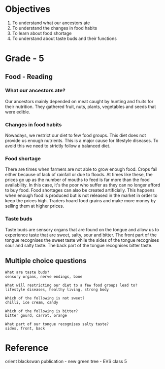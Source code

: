 # Objectives
1. To understand what our ancestors ate
2. To understand the changes in food habits
3. To learn about food shortage
4. To understand about taste buds and their functions

# Grade - 5
## Food - Reading
### What our ancestors ate?
Our ancestors mainly depended on meat caught by hunting and fruits for their nutrition. They gathered fruit, nuts, plants, vegetables and seeds that were edible.

### Changes in food habits
Nowadays, we restrict our diet to few food groups. This diet does not provide us enough nutrients. This is a major cause for lifestyle diseases. To avoid this we need to strictly follow a balanced diet.

### Food shortage 
There are times when farmers are not able to grow enough food. Crops fail either because of lack of rainfall or due to floods. At times like these, the prices go up as the number of mouths to feed is far more than the food availability. In this case, it's the poor who suffer as they can no longer afford to buy food. Food shortages can also be created artificially. This happens when enough food is produced but is not released in the market in order to keep the prices high. Traders hoard food grains and make more money by selling them at higher prices.

### Taste buds
Taste buds are sensory organs that are found on the tongue and allow us to experience taste that are sweet, salty, sour and bitter. The front part of the tongue recognises the sweet taste while the sides of the tongue recognises sour and salty taste. The back part of the tongue recognises bitter taste.

## Multiple choice questions
```
What are taste buds?
sensory organs, nerve endings, bone

What will restricting our diet to a few food groups lead to?
lifestyle diseases, healthy living, strong body

Which of the following is not sweet?
chilli, ice cream, candy

Which of the following is bitter?
bitter gourd, carrot, orange

What part of our tongue recognises salty taste?
sides, front, back
```
# Reference
orient blackswan publication - new green tree - EVS class 5
